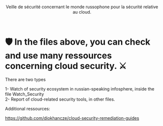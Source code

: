 <br/>
<div align="center">

Veille de sécurité concernant le monde russophone pour la sécurité relative au cloud.
</div>
<br/>

# 🛡️ In the files above, you can check and use many ressources concerning cloud security. ⚔️



There are two types

1-  Watch of security ecosystem in russian-speaking infosphere, inside the file Watch_Security <br>
2- Report of cloud-related security tools, in other files. <br>



Additional ressources:

https://github.com/diokhancze/cloud-security-remediation-guides
